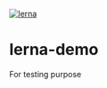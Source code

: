 [![lerna](https://img.shields.io/badge/maintained%20with-lerna-cc00ff.svg)](https://lerna.js.org/)

# lerna-demo
For testing purpose


